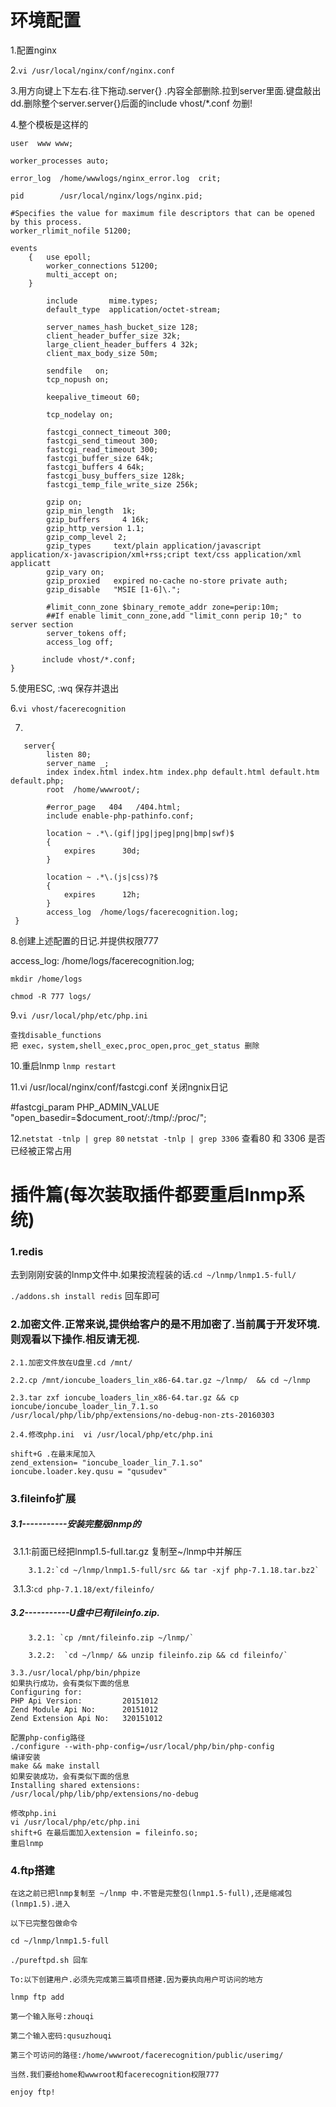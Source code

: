 # 环境配置

1.配置nginx

2.`vi /usr/local/nginx/conf/nginx.conf`

3.用方向键上下左右.往下拖动.server{} .内容全部删除.拉到server里面.键盘敲出dd.删除整个server.server{}后面的include vhost/*.conf 勿删!

4.整个模板是这样的

``` shell
user  www www;

worker_processes auto;

error_log  /home/wwwlogs/nginx_error.log  crit;

pid        /usr/local/nginx/logs/nginx.pid;

#Specifies the value for maximum file descriptors that can be opened by this process.
worker_rlimit_nofile 51200;

events
    {   use epoll;
        worker_connections 51200;
        multi_accept on;
    }

        include       mime.types;
        default_type  application/octet-stream;

        server_names_hash_bucket_size 128;
        client_header_buffer_size 32k;
        large_client_header_buffers 4 32k;
        client_max_body_size 50m;

        sendfile   on;
        tcp_nopush on;

        keepalive_timeout 60;

        tcp_nodelay on;

        fastcgi_connect_timeout 300;
        fastcgi_send_timeout 300;
        fastcgi_read_timeout 300;
        fastcgi_buffer_size 64k;
        fastcgi_buffers 4 64k;
        fastcgi_busy_buffers_size 128k;
        fastcgi_temp_file_write_size 256k;

        gzip on;
        gzip_min_length  1k;
        gzip_buffers     4 16k;
        gzip_http_version 1.1;
        gzip_comp_level 2;
        gzip_types     text/plain application/javascript application/x-javascripion/xml+rss;cript text/css application/xml applicatt
        gzip_vary on;
        gzip_proxied   expired no-cache no-store private auth;
        gzip_disable   "MSIE [1-6]\.";

        #limit_conn_zone $binary_remote_addr zone=perip:10m;
        ##If enable limit_conn_zone,add "limit_conn perip 10;" to server section
        server_tokens off;
        access_log off;

       include vhost/*.conf;
}
```

5.使用ESC,   :wq 保存并退出

6.`vi vhost/facerecognition`

7.

```shell
   server{ 
        listen 80;
        server_name _;
        index index.html index.htm index.php default.html default.htm default.php;
        root  /home/wwwroot/;

        #error_page   404   /404.html;
        include enable-php-pathinfo.conf;

        location ~ .*\.(gif|jpg|jpeg|png|bmp|swf)$
        {   
            expires      30d;
        }

        location ~ .*\.(js|css)?$
        {   
            expires      12h;
        }
        access_log  /home/logs/facerecognition.log;
 }
```


8.创建上述配置的日记.并提供权限777  

access_log:  /home/logs/facerecognition.log;

`mkdir /home/logs`

`chmod -R 777 logs/`

9.`vi /usr/local/php/etc/php.ini`

```shell
查找disable_functions
把 exec，system,shell_exec,proc_open,proc_get_status 删除
```

10.重启lnmp `lnmp restart`

11.vi /usr/local/nginx/conf/fastcgi.conf  关闭ngnix日记 

#fastcgi_param PHP_ADMIN_VALUE "open_basedir=$document_root/:/tmp/:/proc/";



12.`netstat -tnlp | grep 80`  `netstat -tnlp | grep 3306` 查看80 和 3306 是否已经被正常占用



# 插件篇(每次装取插件都要重启lnmp系统)

### 1.redis

去到刚刚安装的lnmp文件中.如果按流程装的话.`cd ~/lnmp/lnmp1.5-full/`

`./addons.sh install redis`  回车即可



### 2.加密文件.正常来说,提供给客户的是不用加密了.当前属于开发环境.则观看以下操作.相反请无视.

	2.1.加密文件放在U盘里.cd /mnt/
	
	2.2.cp /mnt/ioncube_loaders_lin_x86-64.tar.gz ~/lnmp/  && cd ~/lnmp
	
	2.3.tar zxf ioncube_loaders_lin_x86-64.tar.gz && cp ioncube/ioncube_loader_lin_7.1.so /usr/local/php/lib/php/extensions/no-debug-non-zts-20160303
	
	2.4.修改php.ini  vi /usr/local/php/etc/php.ini
	
	shift+G .在最末尾加入
	zend_extension= "ioncube_loader_lin_7.1.so"
	ioncube.loader.key.qusu = "qusudev"






### 3.fileinfo扩展

##### 	3.1-----------安装完整版lnmp的

​		3.1.1:前面已经把lnmp1.5-full.tar.gz 复制至~/lnmp中并解压

   		3.1.2:`cd ~/lnmp/lnmp1.5-full/src && tar -xjf php-7.1.18.tar.bz2`

​		3.1.3:`cd php-7.1.18/ext/fileinfo/`

##### 	3.2-----------U盘中已有fileinfo.zip.



		3.2.1: `cp /mnt/fileinfo.zip ~/lnmp/`
	
		3.2.2:  `cd ~/lnmp/ && unzip fileinfo.zip && cd fileinfo/` 

```
3.3./usr/local/php/bin/phpize
如果执行成功，会有类似下面的信息
Configuring for:
PHP Api Version:         20151012
Zend Module Api No:      20151012
Zend Extension Api No:   320151012

配置php-config路径
./configure --with-php-config=/usr/local/php/bin/php-config
编译安装
make && make install
如果安装成功，会有类似下面的信息
Installing shared extensions:     /usr/local/php/lib/php/extensions/no-debug 

修改php.ini
vi /usr/local/php/etc/php.ini 
shift+G 在最后面加入extension = fileinfo.so; 
重启lnmp
```



### 4.ftp搭建

	在这之前已把lnmp复制至 ~/lnmp 中.不管是完整包(lnmp1.5-full),还是缩减包(lnmp1.5).进入
	
	以下已完整包做命令
	
	cd ~/lnmp/lnmp1.5-full
	
	./pureftpd.sh 回车
	
	To:以下创建用户.必须先完成第三篇项目搭建.因为要执向用户可访问的地方
	
	lnmp ftp add
	
	第一个输入账号:zhouqi
	
	第二个输入密码:qusuzhouqi
	
	第三个可访问的路径:/home/wwwroot/facerecognition/public/userimg/
	
	当然.我们要给home和wwwroot和facerecognition权限777
	
	enjoy ftp!



​	